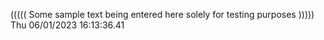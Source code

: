 ((((( Some sample text being entered here solely for testing purposes ))))) Thu 06/01/2023 16:13:36.41
